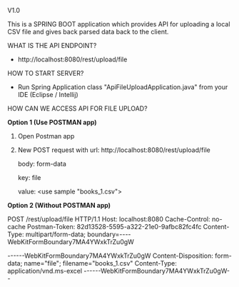 V1.0

This is a SPRING BOOT application which provides API for uploading a local CSV file and gives back parsed data back to the client.

WHAT IS THE API ENDPOINT?
- http://localhost:8080/rest/upload/file


HOW TO START SERVER?
- Run Spring Application class "ApiFileUploadApplication.java" from your IDE (Eclipse / Intellij)


HOW CAN WE ACCESS API FOR FILE UPLOAD?

**Option 1 (Use POSTMAN app)**
1) Open Postman app
2) New POST request with 
   url: http://localhost:8080/rest/upload/file
   
   body: form-data
   
    key: file
    
    value: <use sample "books_1.csv">
    


**Option 2 (Without POSTMAN app)**

POST /rest/upload/file HTTP/1.1
Host: localhost:8080
Cache-Control: no-cache
Postman-Token: 82d13528-5595-a322-21e0-9afbc82fc4fc
Content-Type: multipart/form-data; boundary=----WebKitFormBoundary7MA4YWxkTrZu0gW

------WebKitFormBoundary7MA4YWxkTrZu0gW
Content-Disposition: form-data; name="file"; filename="books_1.csv"
Content-Type: application/vnd.ms-excel
------WebKitFormBoundary7MA4YWxkTrZu0gW--
